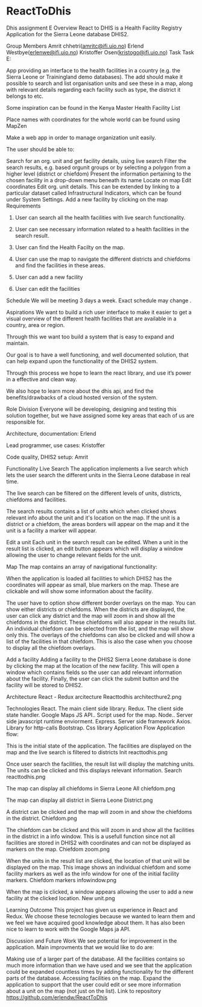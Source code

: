 # ReactToDhis
Dhis assignment E
Overview
React to DHIS is a Health Facility Registry Application for the Sierra Leone database DHIS2.

Group Members
Amrit chhetri(amritc@ifi.uio.no)
Erlend Westbye(erlenwe@ifi.uio.no)
Kristoffer Osen(kristogo@ifi.uio.no)
Task
Task E:

App providing an interface to the health facilities in a country (e.g. the Sierra Leone or Trainingland demo databases). The add should make it possible to search and list organisation units and see these in a map, along with relevant details regarding each facility such as type, the district it belongs to etc.

Some inspiration can be found in the Kenya Master Health Facility List

Place names with coordinates for the whole world can be found using MapZen

Make a web app in order to manage organization unit easily. 

The user should be able to:

Search for an org. unit and get facility details, using live search 
Filter the search results, e.g. based orgunit groups or by selecting a polygon from a higher level (district or chiefdom)
Present the information pertaining to the chosen facility in a drop-down menu beneath its name 
Locate on map
Edit coordinates
Edit org. unit details. This can be extended by linking to a particular dataset called Infrastructural Indicators, which can be found under System Settings.
Add a new facility by clicking on the map
Requirements
1) User can search all the health facilities with live search functionality.

2) User can see necessary information related to a health facilities in the search result.

3) User can find the Health Facilty on the map.

4) User can use the map to navigate the different districts and chiefdoms and find the facilities in these areas.

5) User can add a new facility

6) User can edit the facilities

Schedule
We will be meeting 3 days a week. Exact schedule may change .

Aspirations
We want to build a rich user interface to make it easier to get a visual overview of the different health facilities that are available in a country, area or region.

Through this we want too build a system that is easy to expand and maintain.

Our goal is to have a well functioning, and well documented solution, that can help expand upon the functionality of the DHIS2 system.

Through this process we hope to learn the react library, and use it’s power in a effective and clean way.

We also hope to learn more about the dhis api, and find the benefits/drawbacks of a cloud hosted version of the system.

Role Division
Everyone will be developing, designing and testing this solution together, but we have assigned some key areas that each of us are responsible for.

Architecture, documentation: Erlend

Lead programmer, use cases: Kristoffer

Code quality, DHIS2 setup: Amrit

Functionality
Live Search
The application implements a live search which lets the user search the different units in the Sierra Leone database in real time.

The live search can be filtered on the different levels of units, districts, chiefdoms and facilities.

The search results contains a list of units which when clicked shows relevant info about the unit and it's location on the map. If the unit is a district or a chiefdom, the areas borders will appear on the map and it the unit is a facility a marker will appear.

Edit a unit
Each unit in the search result can be edited. When a unit in the result list is clicked, an edit button appears which will display a window allowing the user to change relevant fields for the unit.

Map
The map contains an array of navigational functionality:

When the application is loaded all facilities to which DHIS2 has the coordinates will appear as small, blue markers on the map. These are clickable and will show some information about the facility.

The user have to option show different border overlays on the map. You can show either districts or chiefdoms. When the districts are displayed, the user can click any district and the map will zoom in and show all the chiefdoms in the district. These chiefdoms will also appear in the results list. An individual chiefdom can be selected from the list, and the map will show only this. The overlays of the chiefdoms can also be clicked and will show a list of the facilities in that chiefdom. This is also the case when you choose to display all the chiefdom overlays.

Add a facility
Adding a facility to the DHIS2 Sierra Leone database is done by clicking the map at the location of the new facility. This will open a window which contains fields so the user can add relevant information about the facility. Finally, the user can click the submit button and the facility will be stored to DHIS2.

Architecture
React - Redux arcitecture
Reacttodhis architecthure2.png

Technologies
React. The main client side library.
Redux. The client side state handler.
Google Maps JS API.. Script used for the map.
Node.. Server side javascript runtime enviorment.
Express. Server side framework
Axios. Library for http-calls
Bootstrap. Css library
Application Flow
Application flow:

This is the initial state of the application. The facilities are displayed on the map and the live search is filtered to districts
Init reacttodhis.png

Once user search the facilities, the result list will display the matching units. The units can be clicked and this displays relevant information.
Search reacttodhis.png

The map can display all chiefdoms in Sierra Leone
All chiefdom.png

The map can display all district in Sierra Leone
District.png

A district can be clicked and the map will zoom in and show the chiefdoms in the district.
Chiefdom.png

The chiefdom can be clicked and this will zoom in and show all the facilities in the district in a info window. This is a usefull function since not all facilities are stored in DHIS2 with coordinates and can not be displayed as markers on the map.
Chiefdom zoom.png

When the units in the result list are clicked, the location of that unit will be displayed on the map. This image shows an individual chiefdom and some facility markers as well as the info window for one of the initial facility markers.
Chiefdom markers infowindow.png

When the map is clicked, a window appears allowing the user to add a new facility at the clicked location.
New unit.png

Learning Outcome
This project has given us experience in React and Redux. We choose these tecnologies because we wanted to learn them and we feel we have acquired good knowledge about them. It has also been nice to learn to work with the Google Maps ja API.

Discussion and Future Work
We see potential for improvement in the application. Main improvments that we would like to do are:

Making use of a larger part of the database. All the facilities contains so much more information than we have used and we see that the application could be expanded countless times by adding functionality for the different parts of the database.
Accessing facilities on the map. Expand the application to support that the user could edit or see more information about a unit on the map (not just on the list).
Link to repository
https://github.com/erlendw/ReactToDhis
